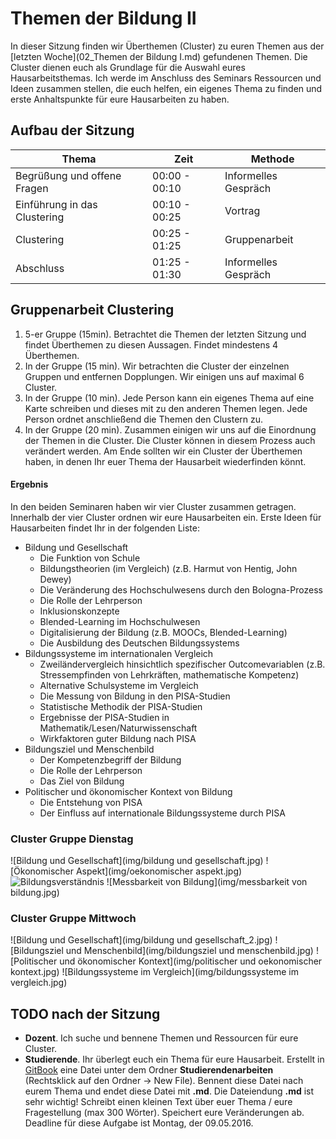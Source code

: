 # Themen der Bildung II

In dieser Sitzung finden wir Überthemen (Cluster) zu euren Themen aus der [letzten Woche](02_Themen der Bildung I.md) gefundenen Themen. Die Cluster dienen euch als Grundlage für die Auswahl eures Hausarbeitsthemas. Ich werde im Anschluss des Seminars Ressourcen und Ideen zusammen stellen, die euch helfen, ein eigenes Thema zu finden und erste Anhaltspunkte für eure Hausarbeiten zu haben.


## Aufbau der Sitzung

| Thema		| Zeit		 |  Methode		|
| ---- 		| ----- | --- |
| Begrüßung und offene Fragen | 00:00 - 00:10 | Informelles Gespräch |
| Einführung in das Clustering | 00:10 - 00:25 | Vortrag |
| Clustering | 00:25 - 01:25 | Gruppenarbeit |
| Abschluss | 01:25 - 01:30 | Informelles Gespräch |


## Gruppenarbeit Clustering

1. 5-er Gruppe (15min). Betrachtet die Themen der letzten Sitzung und findet Überthemen zu diesen Aussagen. Findet mindestens 4 Überthemen.
2. In der Gruppe (15 min). Wir betrachten die Cluster der einzelnen Gruppen und entfernen Dopplungen. Wir einigen uns auf maximal 6 Cluster.
3. In der Gruppe (10 min). Jede Person kann ein eigenes Thema auf eine Karte schreiben und dieses mit zu den anderen Themen legen. Jede Person ordnet anschließend die Themen den Clustern zu. 
4. In der Gruppe (20 min). Zusammen einigen wir uns auf die Einordnung der Themen in die Cluster. Die Cluster können in diesem Prozess auch verändert werden. Am Ende sollten wir ein Cluster der Überthemen haben, in denen Ihr euer Thema der Hausarbeit wiederfinden könnt.

#### Ergebnis

In den beiden Seminaren haben wir vier Cluster zusammen getragen. Innerhalb der vier Cluster ordnen wir eure Hausarbeiten ein. Erste Ideen für Hausarbeiten findet Ihr in der folgenden Liste:

* Bildung und Gesellschaft
	* Die Funktion von Schule
	* Bildungstheorien (im Vergleich) (z.B. Harmut von Hentig, John Dewey)
	* Die Veränderung des Hochschulwesens durch den Bologna-Prozess
	* Die Rolle der Lehrperson
	* Inklusionskonzepte
	* Blended-Learning im Hochschulwesen
	* Digitalisierung der Bildung (z.B. MOOCs, Blended-Learning)
	* Die Ausbildung des Deutschen Bildungssystems
* Bildungssysteme im internationalen Vergleich
	* Zweiländervergleich hinsichtlich spezifischer Outcomevariablen (z.B. Stressempfinden von Lehrkräften, mathematische Kompetenz)
	* Alternative Schulsysteme im Vergleich
	* Die Messung von Bildung in den PISA-Studien
	* Statistische Methodik der PISA-Studien
	* Ergebnisse der PISA-Studien in Mathematik/Lesen/Naturwissenschaft
	* Wirkfaktoren guter Bildung nach PISA
* Bildungsziel und Menschenbild
	* Der Kompetenzbegriff der Bildung
	* Die Rolle der Lehrperson
	* Das Ziel von Bildung
* Politischer und ökonomischer Kontext von Bildung
	* Die Entstehung von PISA
	* Der Einfluss auf internationale Bildungssysteme durch PISA


### Cluster Gruppe Dienstag

![Bildung und Gesellschaft](img/bildung und gesellschaft.jpg)
![Ökonomischer Aspekt](img/oekonomischer aspekt.jpg)
![Bildungsverständnis](img/bildungsverständnis.jpg)
![Messbarkeit von Bildung](img/messbarkeit von bildung.jpg)

### Cluster Gruppe Mittwoch

![Bildung und Gesellschaft](img/bildung und gesellschaft_2.jpg)
![Bildungsziel und Menschenbild](img/bildungsziel und menschenbild.jpg)
![Politischer und ökonomischer Kontext](img/politischer und oekonomischer kontext.jpg)
![Bildungssysteme im Vergleich](img/bildungssysteme im vergleich.jpg)

<!--* Bildungsverständnis
	* Singapur vs. Finnland. Wer gewinnt?
	* Schüler sollen selbst entscheiden, was sie lernen.
	* Besonderheit des finnishcen Schulsystems
	* Der Lehrerberuf als gestalterischen, reflexiven Prozess.
	* Wissensvermittlung vs. Persönlichkeitsentwicklung?!
	* "Waking them up". Weg vom klassischen Einschätzungen / Regulation hin zum freien Denken, Soft Skills, ...
	* Ruhig gestellte Fließbandabfertigung oder kreative Individuen?
	* BNE - Bildung für nachhaltige Entwicklung
	* Transfer eines etablierten Bildungssystems auf andere Länder möglich?
	* Was ist Bildung. Was sind Ziele von Bildung?
	* Persönliche Entwicklung > Effizient
	* Standardisierung vs. Individualität
	* Schulwissen im Vergleich zu echt notwendigem Lebenswissen
	* Schule als Lebens - & Erfahrungsraum
* Bildung und Gesellschaft
	* politischer Kontext von Bildungssystemen (Demokratie), Chancen / Risiken / Grenzen /, soziale Gerechtigkeit-->

## TODO nach der Sitzung

* **Dozent**. Ich suche und bennene Themen und Ressourcen für eure Cluster. 
* **Studierende**. Ihr überlegt euch ein Thema für eure Hausarbeit. Erstellt in [GitBook](https://www.gitbook.com/book/ch-bu/seminar-bildungssysteme-2016/detailst) eine Datei unter dem Ordner **Studierendenarbeiten** (Rechtsklick auf den Ordner -> New File). Bennent diese Datei nach eurem Thema und endet diese Datei mit **.md**. Die Dateiendung **.md** ist sehr wichtig! Schreibt einen kleinen Text über euer Thema / eure Fragestellung (max 300 Wörter). Speichert eure Veränderungen ab. Deadline für diese Aufgabe ist Montag, der 09.05.2016.

<!-- 

	Internationale Vergleichsstudien
* Alternativen zu PISA
* Contra PISA
* Pro PISA
* Was ist PISA?
* PISA. Eine zu eingeschränkte Messung?
* OECD. Ist die Qualität der Bildung egal???
* Weltweites Lernen und dessen Assessment
* PISA: Kurzfristige Bildungserfolge vs. langjährige Bildungsänderungen
* Bildungsmonitoring

Funktion von Bildungssystemen
* Ruhig gestellte Fließbandabfertigung oder kreative Individuen?
* Lernen als Bruttoinlandsprodukt
* Weltprobleme gemeinsam lösen durch Bildung
* Persönliche Entwicklung > Effizient
* Wissensvermittlung vs. Persönlichkeitsentwicklung
* Schulsysteme im Vergleich zu "echt notwendigem" Lebenswissen
* Bildung als Ware?
* Schule - Wahre Bildung statt Erziehung
* "Waking them up" Weg von klassischen Einschränkungen / Regulation hin zum freien Denken, Soft Skills,
* Was ist Bildung? Was sind Ziele von Bildung? (Leistung)
* Schule als Normreproduktion
* Schule als Lebens- und Erfahrungsraum
* Sind schulische Institutionen indoktrinierend oder fördern sie auch ausreichend Kreativität?

Bildungssysteme im Vergleich
* Singapur vs. Finnland. Wer gewinnt?
* Aufgliederung des Bildungssystems (länderspezifisch, zeitspezifisch)
* Der Wandel des Schulsystems früher und heute
* Besonderheit des finnischen Schulsystems
* Transfer eines etablierten Bildungssystems auf andere Länder möglich?
* Politischer Kontext von Bildungssystemen (Demokratie). Chancen, Risiken, Grenzen.

Digitalisierung der Bildungssysteme
* Online Weiterbildung (Udacity)
* Deep Learning
* personalisiertes Lernen
* Neue Lehr- und Lernmethoden durch Online Unterricht in Schulen

Probleme und Kritik von und an Bildungssystemen
* Chancengleichheit
* soziale Gerechtigkeit?
* 2-Klassen Bildung
* Standardisierung vs. Individualität
* Heiße Luft (?)
* Stellenwert von Bildung in der Gesellschaft
* Bildung - rentable Investition ohne Garantie auf Karriere

Die Gestaltung des Unterrichts und der Lehrpersonen
* Schüler sollen selbst entscheiden, was sie lernen.
* Der Lehrerberuf als gestalterischen, reflexiven Prozess
* "Teaching is talking, learning is listening"?

Miscallenaous
* Menschenbilder
* Finanzierung und Kosten von Bildung (Costs & Investment)
* Kinder-Uni?
* BNE - Bildung für nachhaltige Entwicklung

-->